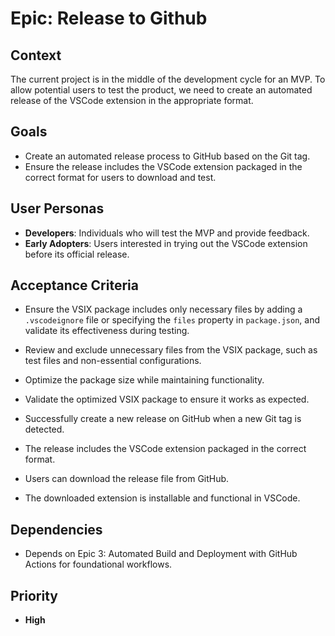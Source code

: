 # Epic: Release to Github

## Context

The current project is in the middle of the development cycle for an MVP. To allow potential users to test the product,
we need to create an automated release of the VSCode extension in the appropriate format.

## Goals

- Create an automated release process to GitHub based on the Git tag.
- Ensure the release includes the VSCode extension packaged in the correct format for users to download and test.

## User Personas

- **Developers**: Individuals who will test the MVP and provide feedback.
- **Early Adopters**: Users interested in trying out the VSCode extension before its official release.

## Acceptance Criteria

- Ensure the VSIX package includes only necessary files by adding a `.vscodeignore` file or specifying the `files`
  property in `package.json`, and validate its effectiveness during testing.
- Review and exclude unnecessary files from the VSIX package, such as test files and non-essential configurations.
- Optimize the package size while maintaining functionality.
- Validate the optimized VSIX package to ensure it works as expected.

- Successfully create a new release on GitHub when a new Git tag is detected.
- The release includes the VSCode extension packaged in the correct format.
- Users can download the release file from GitHub.
- The downloaded extension is installable and functional in VSCode.

## Dependencies

- Depends on Epic 3: Automated Build and Deployment with GitHub Actions for foundational workflows.

## Priority

- **High**
